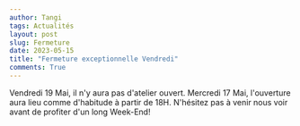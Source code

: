 ```yaml
---
author: Tangi
tags: Actualités
layout: post
slug: Fermeture
date: 2023-05-15
title: "Fermeture exceptionnelle Vendredi"
comments: True
---
```


Vendredi 19 Mai, il n'y aura pas d'atelier ouvert. 
Mercredi 17 Mai, l'ouverture aura lieu comme d'habitude à partir de 18H. 
N'hésitez pas à venir nous voir avant de profiter d'un long Week-End!
